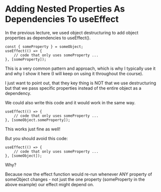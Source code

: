 # Adding Nested Properties As Dependencies To useEffect
In the previous lecture, we used object destructuring to add object properties as dependencies to useEffect().

    const { someProperty } = someObject;
    useEffect(() => {
        // code that only uses someProperty ...
    }, [someProperty]);
This is a very common pattern and approach, which is why I typically use it and why I show it here (I will keep on using it throughout the course).

I just want to point out, that they key thing is NOT that we use destructuring but that we pass specific properties instead of the entire object as a dependency.

We could also write this code and it would work in the same way.

    useEffect(() => {
        // code that only uses someProperty ...
    }, [someObject.someProperty]);
This works just fine as well!

But you should avoid this code:

    useEffect(() => {
        // code that only uses someProperty ...
    }, [someObject]);
Why?

Because now the effect function would re-run whenever ANY property of someObject changes - not just the one property (someProperty in the above example) our effect might depend on.